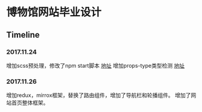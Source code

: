 # 博物馆网站毕业设计
## Timeline
### 2017.11.24
增加scss预处理，修改了npm start脚本 [地址](https://www.sass.hk/docs/)
增加props-type类型检测 [地址](https://reactjs.org/docs/typechecking-with-proptypes.html)

### 2017.11.26
增加redux，mirrox框架，替换了路由组件，增加了导航栏和轮播组件。
增加了网站首页整体框架。